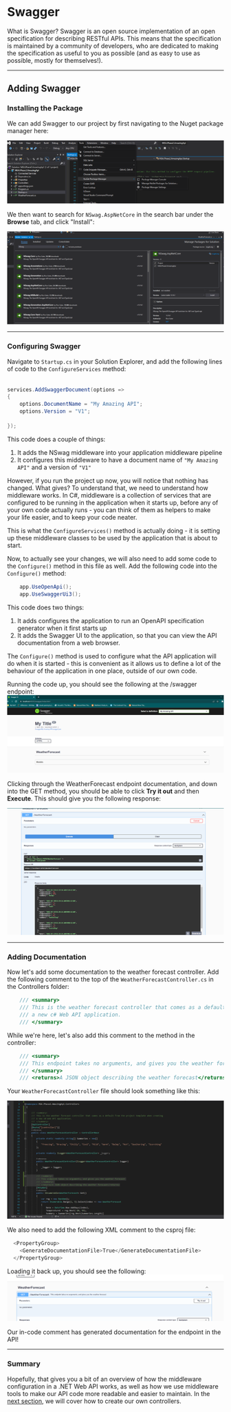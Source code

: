 # Swagger

What is Swagger? Swagger is an open source implementation of an open specification for describing RESTful APIs. This means that the specification is maintained by a community of developers, who are dedicated to making the specification as useful to you as possible (and as easy to use as possible, mostly for themselves!).

---

## Adding Swagger

### Installing the Package

We can add Swagger to our project by first navigating to the Nuget package manager here:

![picture 5](images/0b0c548b04ec8602b4d0b29ea739e139b4dcc3f2315ad58eb2dcffe3c8e6544b.png)

We then want to search for `NSwag.AspNetCore` in the search bar under the **Browse** tab, and click "Install":

![picture 6](images/a4f58ea5453cd6468f9c39680de1343f759f291e22a962206221e28339d66ee5.png)

---
### Configuring Swagger

Navigate to `Startup.cs` in your Solution Explorer, and add the following lines of code to the `ConfigureServices` method:

```c#

services.AddSwaggerDocument(options =>
{
    options.DocumentName = "My Amazing API";
    options.Version = "V1";

});
```

This code does a couple of things:
1. It adds the NSwag middleware into your application middleware pipeline
2. It configures this middleware to have a document name of `"My Amazing API"` and a version of `"V1"`

However, if you run the project up now, you will notice that nothing has changed. What gives? To understand that, we need to understand how middleware works. In C#, middleware is a collection of services that are configured to be running in the application when it starts up, before any of your own code actually runs - you can think of them as helpers to make your life easier, and to keep your code neater.

This is what the `ConfigureServices()` method is actually doing - it is setting up these middleware classes to be used by the application that is about to start.
        
Now, to actually see your changes, we will also need to add some code to the `Configure()` method in this file as well. Add the following code into the `Configure()` method:

```c#
    app.UseOpenApi();
    app.UseSwaggerUi3();
```

This code does two things:
1. It adds configures the application to run an OpenAPI specification generator when it first starts up
2. It adds the Swagger UI to the application, so that you can view the API documentation from a web browser.

The `Configure()` method is used to configure what the API application will do when it is started - this is convenient as it allows us to define a lot of the behaviour of the application in one place, outside of our own code.

Running the code up, you should see the following at the /swagger endpoint:
![picture 7](images/7674f1f7eaa61a9c890e943c7fbca41588bb46997dd6e7c5f80b2893dfd00c33.png)

Clicking through the WeatherForecast endpoint documentation, and down into the GET method, you should be able to click __Try it out__ and then __Execute__. This should give you the following response:

![picture 8](images/be44b79fd3b86ac9dcef30b33ffec547c65c541a29554ffd08c4031b6f6ce499.png)  

---

### Adding Documentation

Now let's add some documentation to the weather forecast controller. Add the following comment to the top of the `WeatherForecastController.cs` in the Controllers folder:

```c#
    /// <summary>
    /// This is the weather forecast controller that comes as a default from the project template when creating
    /// a new c# Web API application.
    /// </summary>
```
While we're here, let's also add this comment to the method in the controller:

```c#
    /// <summary>
    /// This endpoint takes no arguments, and gives you the weather forecast
    /// </summary>
    /// <returns>A JSON object describing the weather forecast</returns>
```

Your `WeatherForecastController` file should look something like this:

![picture 9](images/71f45686aee272b8fe792dfabb56bd9ffdd040e36d8d1affc908ba2faa866a7c.png)  

We also need to add the following XML comment to the csproj file:

```c#
  <PropertyGroup>
    <GenerateDocumentationFile>True</GenerateDocumentationFile>
  </PropertyGroup>
```

Loading it back up, you should see the following:
![picture 10](images/4a366fb5dc4bceb2a0855e5e52e6c420d011872d303bab985a8fb65e7cab1401.png)  

Our in-code comment has generated documentation for the endpoint in the API!

---

### Summary

Hopefully, that gives you a bit of an overview of how the middleware configuration in a .NET Web API works, as well as how we use middleware tools to make our API code more readable and easier to maintain. In the [next section](https://github.com/NZMSA/2022-Phase-2/tree/main/2.%20Backend/Creating%20Controllers/Readme.md), we will cover how to create our own controllers.